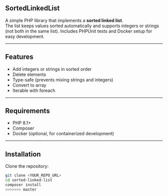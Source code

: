 ## SortedLinkedList

A simple PHP library that implements a **sorted linked list**.  
The list keeps values sorted automatically and supports integers or strings (not both in the same list). Includes PHPUnit tests and Docker setup for easy development.

---

## Features

- Add integers or strings in sorted order
- Delete elements
- Type-safe (prevents mixing strings and integers)
- Convert to array
- Iterable with foreach

---

## Requirements

- PHP 8.1+
- Composer
- Docker (optional, for containerized development)

---

## Installation

Clone the repository:

```bash
git clone <YOUR_REPO_URL>
cd sorted-linked-list
composer install
>>>>>>> master
